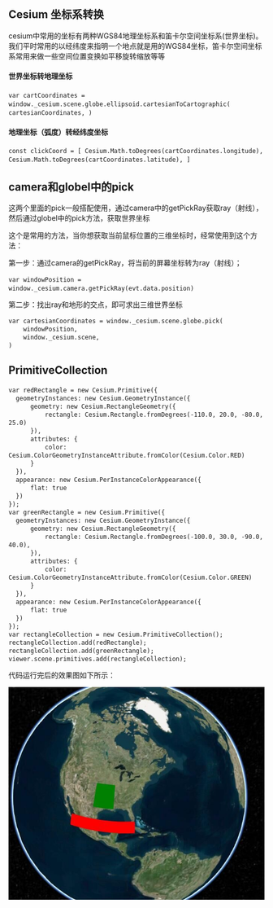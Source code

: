 ## Cesium 坐标系转换
 cesium中常用的坐标有两种WGS84地理坐标系和笛卡尔空间坐标系(世界坐标)。我们平时常用的以经纬度来指明一个地点就是用的WGS84坐标，笛卡尔空间坐标系常用来做一些空间位置变换如平移旋转缩放等等

#### 世界坐标转地理坐标

`var cartCoordinates = window._cesium.scene.globe.ellipsoid.cartesianToCartographic(
        cartesianCoordinates,
      )`
#### 地理坐标（弧度）转经纬度坐标
`const clickCoord = [
        Cesium.Math.toDegrees(cartCoordinates.longitude),
        Cesium.Math.toDegrees(cartCoordinates.latitude),
      ]`
## camera和globel中的pick
这两个里面的pick一般搭配使用，通过camera中的getPickRay获取ray（射线），然后通过globel中的pick方法，获取世界坐标

这个是常用的方法，当你想获取当前鼠标位置的三维坐标时，经常使用到这个方法：

第一步：通过camera的getPickRay，将当前的屏幕坐标转为ray（射线）；

`var windowPosition = window._cesium.camera.getPickRay(evt.data.position)`

第二步：找出ray和地形的交点，即可求出三维世界坐标

```
var cartesianCoordinates = window._cesium.scene.globe.pick(
    windowPosition,
    window._cesium.scene,
)
```

## PrimitiveCollection
```
var redRectangle = new Cesium.Primitive({
  geometryInstances: new Cesium.GeometryInstance({
      geometry: new Cesium.RectangleGeometry({
          rectangle: Cesium.Rectangle.fromDegrees(-110.0, 20.0, -80.0, 25.0)
      }),
      attributes: {
          color: Cesium.ColorGeometryInstanceAttribute.fromColor(Cesium.Color.RED)
      }
  }),
  appearance: new Cesium.PerInstanceColorAppearance({
      flat: true
  })
});
var greenRectangle = new Cesium.Primitive({
  geometryInstances: new Cesium.GeometryInstance({
      geometry: new Cesium.RectangleGeometry({
          rectangle: Cesium.Rectangle.fromDegrees(-100.0, 30.0, -90.0, 40.0),
      }),
      attributes: {
          color: Cesium.ColorGeometryInstanceAttribute.fromColor(Cesium.Color.GREEN)
      }
  }),
  appearance: new Cesium.PerInstanceColorAppearance({
      flat: true
  })
});
var rectangleCollection = new Cesium.PrimitiveCollection();
rectangleCollection.add(redRectangle);
rectangleCollection.add(greenRectangle);
viewer.scene.primitives.add(rectangleCollection);
```
代码运行完后的效果图如下所示：

![地图](./2020/12/img/eath_0.jpg)